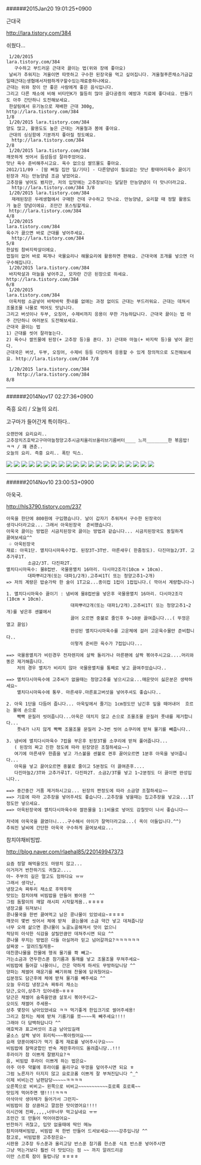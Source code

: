 ######2015Jan20 19:01:25+0900

근대국

<http://lara.tistory.com/384>

쉬웠다...

```
￼1/20/2015
lara.tistory.com/384
￼￼￼구수하고 부드러운 근대국 끓이는 법(위와 장에 좋아요)
￼날씨가 추워지는 겨울이면 따뜻하고 구수한 된장국을 먹고 싶어집니다. 겨울철푸른채소가금값일때근대는생협에서저렴하게구할수있는재료중하나에요.
근대는 위와 장이 안 좋은 사람에게 좋은 음식입니다.
그리고 다른 채소에 비해 비타민K가 월등히 많아 골다공증의 예방과 치료에 좋다네요. 만들기도 아주 간단하니 도전해보세요.
￼한살림에서 유기농으로 재배한 근대 300g,
http://lara.tistory.com/384
1/8
￼1/20/2015 lara.tistory.com/384
양도 많고, 활용도도 높은 근대는 겨울철과 봄에 좋아요.
￼근대의 싱싱함에 기분까지 좋아질 정도예요.
￼￼http://lara.tistory.com/384
2/8
￼1/20/2015 lara.tistory.com/384
깨끗하게 씻어서 듬성듬성 잘라주었어요.
맛난 육수 준비해주시고요. 육수 없으심 쌀뜨물도 좋아요.
2012/11/09 - [땀 삐질 집안 일/기타] - 다른양념이 필요없는 맛난 황태머리육수 끓이기
된장과 저는 만능양념 조금 넣었어요.
고추장을 넣어도 봤지만, 저의 입맛에는 고추장보다는 달달한 만능양념이 더 맛나더라고요.
￼￼http://lara.tistory.com/384 3/8
￼1/20/2015 lara.tistory.com/384
￼￼재래된장은 두레생협에서 구매한 건데 구수하고 맛나요. 만능양념, 요리할 때 정말 활용도가 높은 양념이에요. 조만간 포스팅할게요.
￼http://lara.tistory.com/384
4/8
￼1/20/2015
lara.tistory.com/384
육수가 끓으면 바로 근대를 넣어주세요.
￼￼http://lara.tistory.com/384
5/8
한살림 참바지락살이에요.
껍질이 없어 바로 찌개나 국물요리나 해물요리에 활용하면 편해요. 근대국에 조개를 넣으면 더 구수해집니다.
￼1/20/2015 lara.tistory.com/384
￼바지락살과 마늘을 넣어주고, 모자란 간은 된장으로 하세요.
http://lara.tistory.com/384
6/8
￼1/20/2015
lara.tistory.com/384
￼아욱처럼 소금넣어 바락바락 풋내를 없애는 과정 없이도 근대는 부드러워요. 근대는 데쳐서 조물조물 나물로 먹어도 맛납니다.
그리고 버섯이나 두부, 오징어, 수제비까지 응용이 무한 가능하답니다. 근대국 끓이는 법 아주 간단하니 여러분도 도전해보세요.
근대국 끓이는 법
1) 근대를 씻어 잘라놓는다.
2) 육수나 쌀뜨물에 된장(+ 고추장 등)을 푼다. 3) 근대와 마늘(+ 바지락 등)을 넣어 끓인다.
근대국은 버섯, 두부, 오징어, 수제비 등등 다양하게 응용할 수 있게 창의적으로 도전해보세요. http://lara.tistory.com/384 7/8
￼￼￼￼
￼1/20/2015 lara.tistory.com/384
￼￼￼￼http://lara.tistory.com/384
8/8

```

---

######2014Nov17 02:27:36+0900

즉흥 요리 / 오늘의 요리.

고구마가 들어간게 특이하다..

```
오랜만에 요리요리..
고추장치즈호박고구마마늘청양고추시금치올리브올리브기름버터____ 느끼________한 볶음밥! ㅋㅋ / 꽤 괜춘..
오늘의 요리. 즉흥 요리.. 폭탄 믹스.
```

<img src="../data/DSC03482.JPG">
<img src="../data/DSC03483.JPG">
<img src="../data/DSC03484.JPG">
<img src="../data/DSC03485.JPG">
<img src="../data/DSC03486.JPG">
<img src="../data/DSC03487.JPG">
<img src="../data/DSC03488.JPG">
<img src="../data/DSC03489.JPG">
<img src="../data/DSC03490.JPG">
<img src="../data/DSC03493.JPG">
<img src="../data/DSC03495.JPG">
<img src="../data/DSC03496.JPG">
<img src="../data/DSC03497.JPG">
<img src="../data/DSC03498.JPG">
<img src="../data/DSC03499.JPG">
<img src="../data/DSC03500.JPG">
<img src="../data/DSC03501.JPG">
<img src="../data/DSC03502.JPG">
<img src="../data/DSC03503.JPG">
<img src="../data/DSC03510.JPG">

---

######2014Nov10 23:00:53+0900

아욱국.

<http://hls3790.tistory.com/237>

```
아욱을 한단에 800원에 구입했습니다. 날이 갑자기 추워져서 구수한 된장국이
생각나더라고요... 그래서 아욱된장국  준비했습니다.
아욱국 끓이는 방법은 시금치된장국 끓이는 방법과 같습니다... 시금치된장국도 동일하게
끓여보세요^^
 ♧ 아욱된장국
재료: 아욱1단. 멸치다시마육수7컵. 된장3T~3T반. 마른새우( 한줌정도). 다진마늘2/3T. 고추가루1T.
        소금2/3T. 다진파2T.
멸치다시마육수: 물8컵반. 국물용멸치 16마리. 다시마2조각(10cm × 10cm). 
        대파뿌리2개(또는 대파1/2개).고추씨1T( 또는 청양고추1~2개)
=> 저의 계량은 밥숟가락 한 술이 1T고요...종이컵 1컵이 1컵입니다.( 깍아서 계량합니다~)

1. 멸치다시마육수 끓이기 : 냄비에 물8컵반을 넣은후 국물용멸치 16마리. 다시마2조각(10cm × 10cm). 
                        대파뿌리2개(또는 대파1/2개).고추씨1T( 또는 청양고추1~2개)를 넣은후 센불에서
                        끓어 오르면 중불로 줄인후 9~10분 끓여줍니다...( 뚜껑은  열고 끓임)
                        완성된 멸치다시마육수를 고운체에 걸러 고운육수물만 준비합니다..
                        이렇게 준비한 육수가 7컵입니다...

==> 국물용멸치가 비린경우 전자렌지에 살짝 돌리거나 마른팬에 살짝 볶아주시고요....머리와 똥은 제거해줍니다.
    저의 경우 멸치가 비리지 않아 국물용멸치를 통째로 넣고 끓여주었습니다..

==> 멸치다시마육수에 고추씨가 없을때는 청양고추를 넣으시고요...매운맛이 싫은분은 생략하세요~
    멸치다시마육수에 통무. 마른새우.마른표고버섯을 넣어주셔도 좋습니다..

2. 아욱 1단을 다듬어 줍니다... 아욱잎에서 줄기는 1cm정도만 남긴후 잎을 떼어내어  흐르는 물에 손으로
    빡빡 문질러 씻어줍니다...아욱은 데치지 않고 손으로 조물조물 문질러 풋내를 제거합니다...
    풋내가 나지 않게 빡빡 조물조물 문질러 2~3번 씻어 소쿠리에 받쳐 물기를 빼줍니다..

3. 냄비에 멸치다시마육수 7컵을 부은후 된장3T를 소쿠리에 받쳐 풀어줍니다...
   ( 된장의 짜고 진한 정도에 따라 된장양은 조절하세요~~)
   여기에 마른새우 한줌을 넣고 가스불을 센불로 켠후 끓어오르면 1분후 아욱을 넣어줍니다...
   아욱을 넣고 끓어오르면 중불로 줄이고 5분정도 더 끓여준후....
   다진마늘2/3T와 고추가루1T. 다진파2T. 소금2/3T를 넣고 1~2분정도 더 끓이면 완성입니다..

==> 중간중간 거품 제거하시고요... 된장의 짠정도에 따라 소금양 조절하세요~~
==> 기호에 따라 고추장을 넣어주셔도 좋습니다..고추장을 넣을때는 집고추장을 넣고요...1T정도만 넣으세요.
==> 아욱된장국에 멸치다시마육수와 쌀뜬물을 1:1비율로 넣어도 감칠맛이 나서 좋습니다~~

저녁에 아욱국을 끓였더니....구수해서 아이가 잘먹더라고요...( 옥이 아들입니다.^^)
추워진 날씨에 간단한 아욱국 구수하게 끓여보세요...
```

참치야채비빔밥.

<http://blog.naver.com/rlaehal85/220149947373>

```
요즘 정말 해먹을것도 마땅치 않고...
이거저거 반찬하기도 귀찮고....
아~ 주부의 길은 멀고도 험하다요 ㅠㅠ
그래서 생각난,
냉장고속 짜투리 채소로 후딱후딱
맛있는 참치야채 비빔밥을 만들어 봤어용 ^^
그럼 돔팔이의 깨알 래시피 시작할게욤..ㅎㅎㅎㅎ
냉장고를 뒤져보니
콩나물국을 한번 끓여먹고 남은 콩나물이 있었네요~ㅎㅎㅎㅎ
깨끗이 몇번 씻어서 체에 받쳐  끓는물에 소금 약간 넣고 데쳐줍니당
너무 오래 삶으면 콩나물이 노골노골해져서 맛이 없으니
적당히 아삭한 식감을 살릴만큼만 데쳐주시면 되요 ^^
콩나물 무치는 방법은 다들 아실꺼라 믿고 넘어갈까요?ㅋㅋㅋㅋㅋㅋ
살짜꿍 ~ 알려드릴게용~
데친콩나물을 찬물에 헹궈 물기를 쫙 빼고~
가는소금과 연두한스푼 참기름과 통깨를 넣고 조물조물 무쳐주세요~
비빔밥에 들어갈 나물이니, 간은 약하게 하셔도 무방하답니당 ^^
양파는 체썰어 매운기를 빼기위해 찬물에 담궈뒀어요~
십분정도 담근후에 체에 받쳐 물기를 빼주세요 ^^
오늘 우리집 냉장고속 짜투리 채소는
당근,오이,상추가 있어네용~ㅎㅎㅎ
당근은 채썰어 숨죽을만큼 살포시 볶아주시고~
오이도 채썰어 주세용~
상추 몇장이 남아있었네요 ㅋㅋ 먹기좋게 한입크기로 썰어주세용!
그리고 참치는 체에 받쳐 기름기를 쪼~~~~옥 빼주세요!!!!
그래야 더 담백하답니다 ^^
애호박과 표고버섯이 조금 남아있길래
굴소스 살짝 넣어 휘리릭~~~볶아줬어요~~~
요래 양푼이에다가 먹기 좋게 재료를 넣어주시구요~~~
비빔밥에 찰떡궁합인 반숙 계란후라이도 올려줍니당..!!!
후라이가 참 이쁘게 잘됐지요?ㅋ
음, 비빔밥 후라이 이쁘게 하는 법은요~
아주 아주 약불에 후라이를 올리구요 뚜껑을 덮어주시면 되요 ㅎ
그럼 노른자가 터지지 않고 요로코롬 이쁘게 잘 부쳐진답니다 ^_^
이제 비비는건 남편담당~~~~~ㅋㅋㅋㅋ
오른쪽으로 비비고~ 왼쪽으로 비비고~~~~~~~~~~~호로록 호로록~~
맛있게 먹어주면 땡!!!!ㅋㅋㅋ
아삭아삭 생야채가 들어가서 그런지~
비빔밥이 참 상큼하고 깔끔한 맛이였어요!!!!
이시간에 진짜,,,,,너무너무 먹고싶네요 ㅠㅠ
조만간 또 만들어 먹어야겠어요~
반찬하기 귀찮고, 입맛 없을때에 딱인 메뉴
참치야채비빔밥, 비빔밥 꼭 한번 만들어 드셔보세요~~~~강추입니당 ^^
참고로, 비빔밥용 고추장은요~
시판용 고추장 두스푼과 올리고당 반스푼 참기름 한스푼 식초 반스푼 넣어주시면
그냥 먹는거보다 훨씬 더 맛있다는 점 ~~ 까지 알려드리공
이만 스르륵 잠이 들렵니당 ㅎㅎㅎㅎ
```
